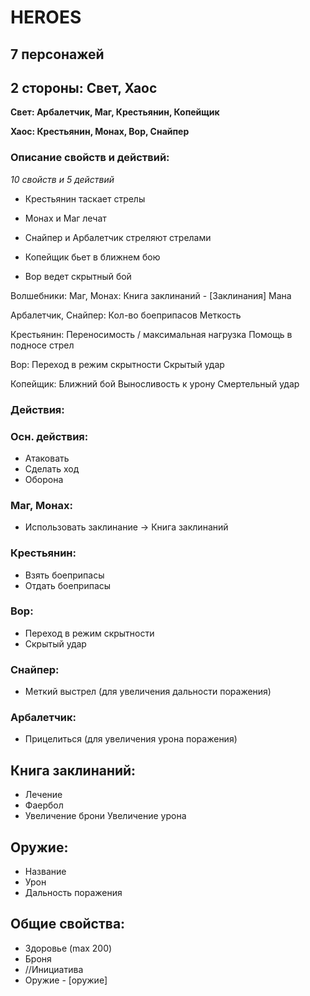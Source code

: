 # HEROES
## 7 персонажей
## 2 стороны: Свет, Хаос
**Свет: Арбалетчик, Маг, Крестьянин, Копейщик**

**Хаос: Крестьянин, Монах, Вор, Снайпер**

### Описание свойств и действий:
*10 свойств и 5 действий*

* Крестьянин таскает стрелы

* Монах и Маг лечат

* Снайпер и Арбалетчик стреляют стрелами

* Копейщик бьет в ближнем бою

* Вор ведет скрытный бой

Волшебники:
Маг, Монах:
Книга заклинаний - [Заклинания]
Мана

Арбалетчик, Снайпер:
Кол-во боеприпасов
Меткость

Крестьянин:
Переносимость / максимальная нагрузка
Помощь в подносе стрел

Вор:
Переход в режим скрытности
Скрытый удар

Копейщик:
Ближний бой
Выносливость к урону
Смертельный удар

### Действия:

### Осн. действия:
* Атаковать
* Сделать ход
* Оборона

### Маг, Монах:
* Использовать заклинание -> Книга заклинаний

### Крестьянин:
* Взять боеприпасы
* Отдать боеприпасы

### Вор:
* Переход в режим скрытности
* Скрытый удар

### Снайпер:
* Меткий выстрел (для увеличения дальности поражения)

### Арбалетчик:
* Прицелиться (для увеличения урона поражения)

## Книга заклинаний:
* Лечение
* Фаербол
* Увеличение брони
Увеличение урона

## Оружие:
* Название
* Урон
* Дальность поражения

## Общие свойства:
* Здоровье (max 200)
* Броня
* //Инициатива
* Оружие - [оружие]



